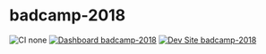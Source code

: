 # badcamp-2018

![CI none](https://img.shields.io/badge/ci-none-orange.svg)
[![Dashboard badcamp-2018](https://img.shields.io/badge/dashboard-badcamp_2018-yellow.svg)](https://dashboard.pantheon.io/sites/0cebc770-0754-4f81-9138-24661ae588a0#dev/code)
[![Dev Site badcamp-2018](https://img.shields.io/badge/site-badcamp_2018-blue.svg)](http://dev-badcamp-2018.pantheonsite.io/)